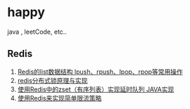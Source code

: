 # happy
java , leetCode, etc..

## Redis
1. [Redis的list数据结构 lpush、rpush、lpop、rpop等常用操作][RedisListOperation]
2. [redis分布式锁原理与实现][DistributedLock]
3. [使用Redis中的zset（有序列表）实现延时队列 JAVA实现][DelayQueue]
4. [使用Redis来实现简单限流策略][RateLimiter]



[Redis]: Redis链接
[RedisListOperation]: https://blog.csdn.net/mengqingming1/article/details/103186553
[RateLimiter]: https://blog.csdn.net/mengqingming1/article/details/103234000
[DelayQueue]: https://blog.csdn.net/mengqingming1/article/details/103196701
[DistributedLock]: https://blog.csdn.net/mengqingming1/article/details/103176397
